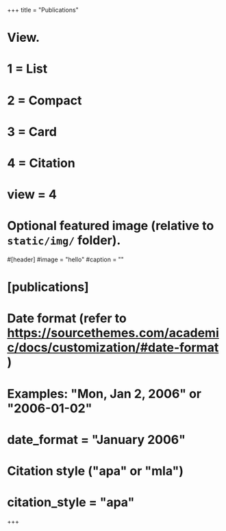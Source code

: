 +++
title = "Publications"

# View.
#   1 = List
#   2 = Compact
#   3 = Card
#   4 = Citation
#   view = 4

# Optional featured image (relative to `static/img/` folder).
#[header]
#image = "hello"
#caption = ""

# [publications]
  # Date format (refer to https://sourcethemes.com/academic/docs/customization/#date-format )
  #   Examples: "Mon, Jan 2, 2006" or "2006-01-02"
  # date_format = "January 2006"

  # Citation style ("apa" or "mla")
  # citation_style = "apa"
+++

